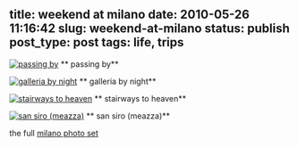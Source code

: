 title: weekend at milano
date: 2010-05-26 11:16:42
slug: weekend-at-milano
status: publish
post_type: post
tags: life, trips
---

[![passing by](http://farm5.static.flickr.com/4071/4636375000_6f6a1700b4.jpg)](http://www.flickr.com/photos/comzeradd/4636375000/) ** passing by**

[![galleria by night](http://farm4.static.flickr.com/3384/4635745232_693a9118f6.jpg)](http://www.flickr.com/photos/comzeradd/4635745232/) ** galleria by night**

[![stairways to heaven](http://farm5.static.flickr.com/4047/4638671016_d05d6c553f.jpg)](http://www.flickr.com/photos/comzeradd/4638671016/) ** stairways to heaven**

[![san siro \(meazza\)](http://farm4.static.flickr.com/3410/4638064249_4eda6e22f4.jpg)](http://www.flickr.com/photos/comzeradd/4638064249/) ** san siro (meazza)**

the full [milano photo set](http://www.flickr.com/photos/comzeradd/sets/72157624126291976/)
